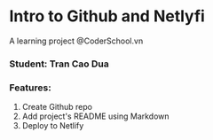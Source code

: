 # Intro to Github and Netlyfi

A learning project @CoderSchool.vn

### Student: Tran Cao Dua

### Features:

  1. Create Github repo
  2. Add project's README using Markdown
  3. Deploy to Netlify
